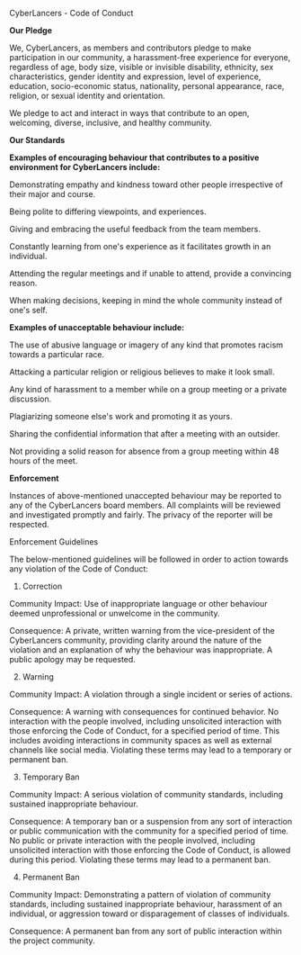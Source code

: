 CyberLancers - Code of Conduct 

 

<b>Our Pledge</b>

We, CyberLancers, as members and contributors pledge to make participation in our community, a harassment-free experience for everyone, regardless of age, body size, visible or invisible disability, ethnicity, sex characteristics, gender identity and expression, level of experience, education, socio-economic status, nationality, personal appearance, race, religion, or sexual identity and orientation.  

We pledge to act and interact in ways that contribute to an open, welcoming, diverse, inclusive, and healthy community.  

  

<b>Our Standards</b> 

<b>Examples of encouraging behaviour that contributes to a positive environment for CyberLancers include:</b>

Demonstrating empathy and kindness toward other people irrespective of their major and course.  

Being polite to differing viewpoints, and experiences. 

Giving and embracing the useful feedback from the team members. 

Constantly learning from one's experience as it facilitates growth in an individual. 

Attending the regular meetings and if unable to attend, provide a convincing reason. 

When making decisions, keeping in mind the whole community instead of one's self. 


<b>Examples of unacceptable behaviour include:</b>

The use of abusive language or imagery of any kind that promotes racism towards a particular race. 

Attacking a particular religion or religious believes to make it look small. 

Any kind of harassment to a member while on a group meeting or a private discussion. 

Plagiarizing someone else's work and promoting it as yours. 

Sharing the confidential information that after a meeting with an outsider.  

Not providing a solid reason for absence from a group meeting within 48 hours of the meet. 

 
 

<b>Enforcement</b>

Instances of above-mentioned unaccepted behaviour may be reported to any of the CyberLancers board members. All complaints will be reviewed and investigated promptly and fairly. The privacy of the reporter will be respected. 

Enforcement Guidelines 

The below-mentioned guidelines will be followed in order to action towards any violation of the Code of Conduct: 

1. Correction 

Community Impact: Use of inappropriate language or other behaviour deemed unprofessional or unwelcome in the community. 

Consequence: A private, written warning from the vice-president of the CyberLancers community, providing clarity around the nature of the violation and an explanation of why the behaviour was inappropriate. A public apology may be requested. 

2. Warning 

Community Impact: A violation through a single incident or series of actions. 

Consequence: A warning with consequences for continued behavior. No interaction with the people involved, including unsolicited interaction with those enforcing the Code of Conduct, for a specified period of time. This includes avoiding interactions in community spaces as well as external channels like social media. Violating these terms may lead to a temporary or permanent ban. 

3. Temporary Ban 

Community Impact: A serious violation of community standards, including sustained inappropriate behaviour. 

Consequence: A temporary ban or a suspension from any sort of interaction or public communication with the community for a specified period of time. No public or private interaction with the people involved, including unsolicited interaction with those enforcing the Code of Conduct, is allowed during this period. Violating these terms may lead to a permanent ban. 

4. Permanent Ban 

Community Impact: Demonstrating a pattern of violation of community standards, including sustained inappropriate behaviour, harassment of an individual, or aggression toward or disparagement of classes of individuals. 

Consequence: A permanent ban from any sort of public interaction within the project community. 

 
